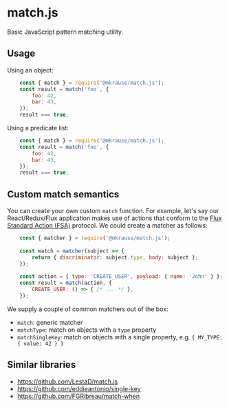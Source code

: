 
# match.js

Basic JavaScript pattern matching utility.


## Usage

Using an object:

```js
    const { match } = require('@mkrause/match.js');
    const result = match('foo', {
        foo: 42,
        bar: 43,
    });
    result === true;
```

Using a predicate list:

```js
    const { match } = require('@mkrause/match.js');
    const result = match('foo', {
        foo: 42,
        bar: 43,
    });
    result === true;
```


## Custom match semantics

You can create your own custom `match` function. For example, let's say our React/Redux/Flux application makes use of actions that conform to the [Flux Standard Action (FSA)](https://github.com/acdlite/flux-standard-action) protocol. We could create a matcher as follows:

```js
    const { matcher } = require('@mkrause/match.js');
    
    const match = matcher(subject => {
        return { discriminator: subject.type, body: subject };
    });
    
    const action = { type: 'CREATE_USER', payload: { name: 'John' } };
    const result = match(action, {
        CREATE_USER: () => { /* ... */ },
    });
```

We supply a couple of common matchers out of the box:

- `match`: generic matcher
- `matchType`: match on objects with a `type` property
- `matchSingleKey`: match on objects with a single property, e.g. `{ MY_TYPE: { value: 42 } }`


## Similar libraries

- https://github.com/LestaD/match.js
- https://github.com/eddieantonio/single-key
- https://github.com/FGRibreau/match-when
